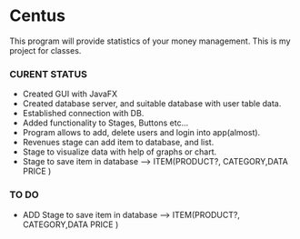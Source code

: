 # Centus

This program will provide statistics of your money management. This is my project for classes. 

### CURENT STATUS
* Created GUI with JavaFX
* Created database server, and suitable database with user table data. 
* Established connection with DB.
* Added functionality to Stages, Buttons etc...
* Program allows to add, delete users and login into app(almost).
* Revenues stage can add item to database, and list.
* Stage to visualize data with help of graphs or chart.
* Stage to save item in database --> ITEM(PRODUCT?, CATEGORY,DATA PRICE )

### TO DO
* ADD Stage to save item in database --> ITEM(PRODUCT?, CATEGORY,DATA PRICE )

